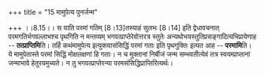+++
title = "15 मामुपेत्य पुनर्जन्म"

+++
।।8.15।। स याति परमां गतिम् \[8।13\]तस्याहं सुलभः \[8।14\] इति
द्वेधावचनात् परमगतिर्भगवल्लाभश्च पृथगिति न मन्तव्यम्
भगवत्प्राप्तेरेवोत्तरत्र स्तुतेः अन्यथोभयस्तुतिप्रसङ्गादित्यभिप्रायेणाह
-- **तत्प्राप्तिमि**ति। तर्हि कथंमामुपेत्य इत्युक्त्वासंसिद्धिं परमां
गताः इति पृथगुक्तिः इत्यत आह -- **परमामि**ति। ये मामुपेतास्ते परमां
सिद्धिं मोक्षलक्षणां हि गताः। न च मुक्तानां निर्बीजं जन्म सम्भवतीत्येवं
तत्र स्वयम्प्राप्तानां जन्माभावे हेतुरयमुच्यते। न तु भगवत्प्राप्तेरन्या
परमसंसिद्धिप्राप्तिरित्यर्थः।
